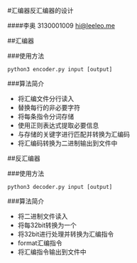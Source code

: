 #汇编器反汇编器的设计

####李奥 3130001009 hi@leeleo.me

##汇编器

###使用方法

    python3 encoder.py input [output]

###算法简介

- 将汇编文件分行读入
- 替换每行的非必要字符
- 将每条指令分词存储
- 使用正则表达式提取必要信息
- 与存储的关键字进行匹配并转换为汇编码
- 将汇编码转换为二进制输出到文件中

##反汇编器

###使用方法

    python3 decoder.py input [output]

###算法简介

- 将二进制文件读入
- 将每32bit转换为一个
- 将32bit进行处理并转换为汇编指令
- format汇编指令
- 将汇编指令输出到文件中
